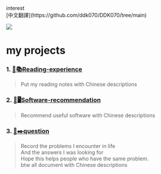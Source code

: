 <div>interest</div>
[中文翻譯](https://github.com/ddk070/DDK070/tree/main)

![](https://media.tenor.com/bhVEt__Nyu8AAAAM/vibe.gif)

# my projects
### 1. [📝📚Reading-experience](https://github.com/ddk070/Reading-experience)
> Put my reading notes with Chinese descriptions

### 2. [📱🖥️Software-recommendation](https://github.com/ddk070/Software-recommendation)
> Recommend useful software with Chinese descriptions

### 3. [🔎✒️question](https://github.com/ddk070/question)
> Record the problems I encounter in life <br>
> And the answers I was looking for <br>
> Hope this helps people who have the same problem. <br>
> btw all document with Chinese descriptions

<!-- ### 2. [🍀DYU webside](https://github.com/ddk070/webside)
> Making my school website for announcements
>  (but not finished yet) -->
